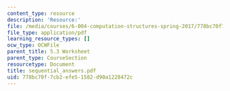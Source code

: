 ```yaml
---
content_type: resource
description: 'Resource:'
file: /media/courses/6-004-computation-structures-spring-2017/778bc70f7cb2efe51582d90a1228472c_sequential_answers.pdf
file_type: application/pdf
learning_resource_types: []
ocw_type: OCWFile
parent_title: 5.3 Worksheet
parent_type: CourseSection
resourcetype: Document
title: sequential_answers.pdf
uid: 778bc70f-7cb2-efe5-1582-d90a1228472c
---
```

